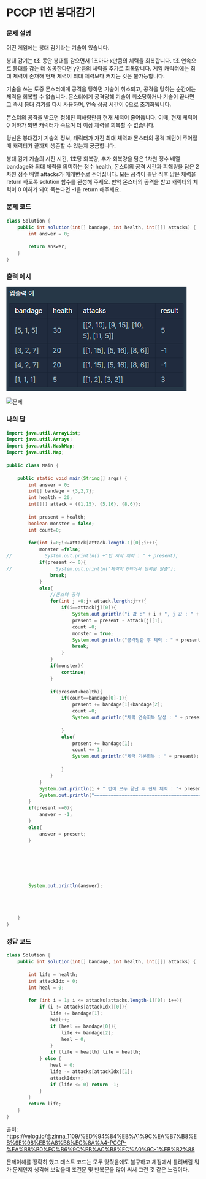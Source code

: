 # PCCP 1번 붕대감기

### 문제 설명
어떤 게임에는 붕대 감기라는 기술이 있습니다.

붕대 감기는 t초 동안 붕대를 감으면서 1초마다 x만큼의 체력을 회복합니다. t초 연속으로 붕대를 감는 데 성공한다면 y만큼의 체력을 추가로 회복합니다. 게임 캐릭터에는 최대 체력이 존재해 현재 체력이 최대 체력보다 커지는 것은 불가능합니다.

기술을 쓰는 도중 몬스터에게 공격을 당하면 기술이 취소되고, 공격을 당하는 순간에는 체력을 회복할 수 없습니다. 몬스터에게 공격당해 기술이 취소당하거나 기술이 끝나면 그 즉시 붕대 감기를 다시 사용하며, 연속 성공 시간이 0으로 초기화됩니다.

몬스터의 공격을 받으면 정해진 피해량만큼 현재 체력이 줄어듭니다. 이때, 현재 체력이 0 이하가 되면 캐릭터가 죽으며 더 이상 체력을 회복할 수 없습니다.

당신은 붕대감기 기술의 정보, 캐릭터가 가진 최대 체력과 몬스터의 공격 패턴이 주어질 때 캐릭터가 끝까지 생존할 수 있는지 궁금합니다.

붕대 감기 기술의 시전 시간, 1초당 회복량, 추가 회복량을 담은 1차원 정수 배열 bandage와 최대 체력을 의미하는 정수 health, 몬스터의 공격 시간과 피해량을 담은 2차원 정수 배열 attacks가 매개변수로 주어집니다. 모든 공격이 끝난 직후 남은 체력을 return 하도록 solution 함수를 완성해 주세요. 만약 몬스터의 공격을 받고 캐릭터의 체력이 0 이하가 되어 죽는다면 -1을 return 해주세요.

### 문제 코드
```java
class Solution {
    public int solution(int[] bandage, int health, int[][] attacks) {
        int answer = 0;
        
        return answer;
    }
}
```

### 출력 예시
![문제](https://raw.githubusercontent.com/Jeong-GeunYeong/TIL/master/image/codingTest/Programmers/level_1/pccp1-1.png "문제")

![문제](https://raw.githubusercontent.com/Jeong-GeunYeong/TIL/master/image/codingTest/Programmers/level_2/pccp1-2.png "문제")


### 나의 답
```java
import java.util.ArrayList;
import java.util.Arrays;
import java.util.HashMap;
import java.util.Map;

public class Main {

    public static void main(String[] args) {
        int answer = 0;
        int[] bandage = {3,2,7};
        int health = 20;
        int[][] attack = {{1,15}, {5,16}, {8,6}};

        int present = health;
        boolean monster = false;
        int count=0;

        for(int i=0;i<=attack[attack.length-1][0];i++){
            monster =false;
//            System.out.println(i +"턴 시작 체력 : " + present);
            if(present <= 0){
//                System.out.println("체력이 0되어서 반복문 탈출");
                break;
            }
            else{
                //몬스터 공격
                for(int j =0;j< attack.length;j++){
                    if(i==attack[j][0]){
                        System.out.println("i 값 :" + i + ", j 값 : " + j);
                        present = present - attack[j][1];
                        count =0;
                        monster = true;
                        System.out.println("공격당한 후 체력 : " + present);
                        break;
                    }
                }
                if(monster){
                    continue;
                }

                if(present<health){
                    if(count==bandage[0]-1){
                        present += bandage[1]+bandage[2];
                        count =0;
                        System.out.println("체력 연속회복 달성 : " + present);

                    }
                    else{
                        present += bandage[1];
                        count += 1;
                        System.out.println("체력 기본회복 : " + present);

                    }
                }
            }
            System.out.println(i + " 턴이 모두 끝난 후 현제 체력 : "+ present);
            System.out.println("============================================");
        }
        if(present <=0){
            answer = -1;
        }
        else{
            answer = present;
        }






        System.out.println(answer);




    }
}
```

### 정답 코드
```java
class Solution {
    public int solution(int[] bandage, int health, int[][] attacks) {
        
        int life = health;
        int attackIdx = 0;
        int heal = 0;
        
        for (int i = 1; i <= attacks[attacks.length-1][0]; i++){
            if (i != attacks[attackIdx][0]){
                life += bandage[1];
                heal++;
                if (heal == bandage[0]){
                    life += bandage[2];
                    heal = 0;
                }
                if (life > health) life = health;
            } else {
                heal = 0;
                life -= attacks[attackIdx][1];
                attackIdx++;
                if (life <= 0) return -1;
            }
        }
        return life;
    }
}
```
출처: https://velog.io/@zinna_1109/%ED%94%84%EB%A1%9C%EA%B7%B8%EB%9E%98%EB%A8%B8%EC%8A%A4-PCCP-%EA%B8%B0%EC%B6%9C%EB%AC%B8%EC%A0%9C-1%EB%B2%88

문제이해를 정확히 했고 테스트 코드는 모두 맞췄음에도 불구하고 체점에서 틀려버림
뭐가 문제인지 생각해 보았을때 조건문 및 반복문을 많이 써서 그런 것 같은 느낌이다.
